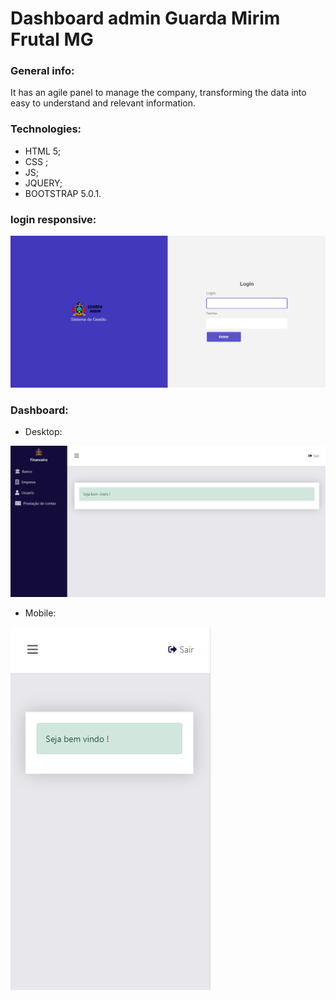 # Dashboard admin Guarda Mirim Frutal MG 



### General info:

It has an agile panel to manage the company, transforming the data into easy to understand and relevant information.

### Technologies:

- HTML 5;
- CSS ;
- JS;
- JQUERY;
- BOOTSTRAP 5.0.1.

### login responsive:

![login-desktop](images-readme/login-desktop.png)





### Dashboard:

- Desktop:

![dashboard-desktop](images-readme/dashboard-desktop.png)



- Mobile:

![dashboard-mobile](images-readme/dashboard-mobile.png)
